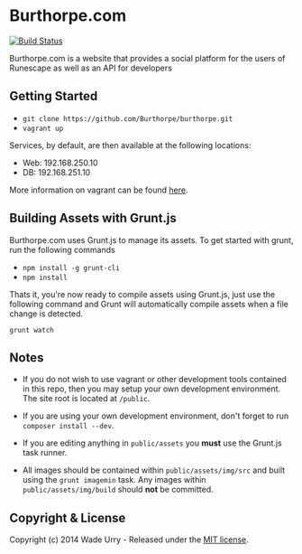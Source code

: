 # Burthorpe.com

[![Build Status](https://travis-ci.org/Burthorpe/burthorpe.svg?branch=master)](https://travis-ci.org/Burthorpe/burthorpe)

Burthorpe.com is a website that provides a social platform for the users of Runescape as well as an API for developers

## Getting Started

* `git clone https://github.com/Burthorpe/burthorpe.git`
* `vagrant up`

Services, by default, are then available at the following locations:

* Web: 192.168.250.10
* DB: 192.168.251.10

More information on vagrant can be found [here](http://www.vagrantup.com/).

## Building Assets with Grunt.js

Burthorpe.com uses Grunt.js to manage its assets. To get started with grunt, run the following commands

* `npm install -g grunt-cli`
* `npm install`

Thats it, you're now ready to compile assets using Grunt.js, just use the following command and Grunt will automatically compile assets when a file change is detected.

`grunt watch`

## Notes

* If you do not wish to use vagrant or other development tools contained in this repo, then you may setup your own development environment. The site root is located at `/public`.

* If you are using your own development environment, don't forget to run `composer install --dev`.

* If you are editing anything in `public/assets` you **must** use the Grunt.js task runner.

* All images should be contained within `public/assets/img/src` and built using the `grunt imagemin` task. Any images within `public/assets/img/build` should **not** be committed.

## Copyright & License

Copyright (c) 2014 Wade Urry - Released under the [MIT license](LICENSE).
